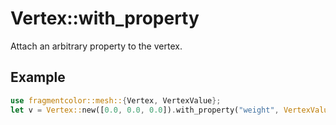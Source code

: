 # Vertex::with_property

Attach an arbitrary property to the vertex.

## Example

```rust
use fragmentcolor::mesh::{Vertex, VertexValue};
let v = Vertex::new([0.0, 0.0, 0.0]).with_property("weight", VertexValue::F32(1.0));
```
